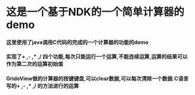 # 这是一个基于NDK的一个简单计算器的demo
#### 这里使用了java调用C代码的完成的一个计算器的功能的demo
#### 实现了+ ,- ,* ,/ 四个功能,每次只能运行一个运算,不能连续运算,运算的结果可以作为第二次的运算初始值
#### GrideView做的计算器的按键键盘,可以clear数据,可以每次清除一个数据.C语言写的+ ,- ,* ,/ 的方法进行的运算
